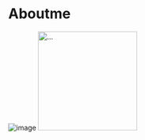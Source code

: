 # Aboutme
![image](https://user-images.githubusercontent.com/83887171/119107834-d0990400-ba49-11eb-8ce6-6de3c6bacf38.png)
<img src="https://..." alt="..." width="200" />
